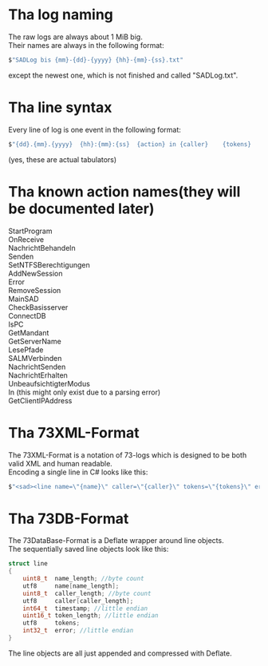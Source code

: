 # Tha log naming
The raw logs are always about 1 MiB big.  
Their names are always in the following format:  
```cs
$"SADLog bis {mm}-{dd}-{yyyy} {hh}-{mm}-{ss}.txt"
```
except the newest one, which is not finished and called "SADLog.txt".  

# Tha line syntax
Every line of log is one event in the following format:  
```cs
$"{dd}.{mm}.{yyyy}	{hh}:{mm}:{ss}	{action} in {caller}	{tokens}	{error}"
```
(yes, these are actual tabulators)

# Tha known action names(they will be documented later)  
StartProgram  
OnReceive  
NachrichtBehandeln  
Senden  
SetNTFSBerechtigungen  
AddNewSession  
Error  
RemoveSession  
MainSAD  
CheckBasisserver  
ConnectDB  
IsPC  
GetMandant  
GetServerName  
LesePfade  
SALMVerbinden  
NachrichtSenden  
NachrichtErhalten  
UnbeaufsichtigterModus  
In (this might only exist due to a parsing error)  
GetClientIPAddress  

# Tha 73XML-Format
The 73XML-Format is a notation of 73-logs which is designed to be both valid XML and human readable.  
Encoding a single line in C# looks like this:  
```cs
$"<sad><line name=\"{name}\" caller=\"{caller}\" tokens=\"{tokens}\" error=\"{error}\" /></sad>"
```

# Tha 73DB-Format
The 73DataBase-Format is a Deflate wrapper around line objects.  
The sequentially saved line objects look like this:
```c
struct line
{
	uint8_t  name_length; //byte count
	utf8     name[name_length];
	uint8_t  caller_length; //byte count
	utf8     caller[caller_length];
	int64_t  timestamp; //little endian
	uint16_t token_length; //little endian
	utf8     tokens;
	int32_t  error; //little endian
}
```
The line objects are all just appended and compressed with Deflate.
